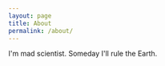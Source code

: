 ```yaml
---
layout: page
title: About
permalink: /about/
---
```


I'm mad scientist. Someday I'll rule the Earth.